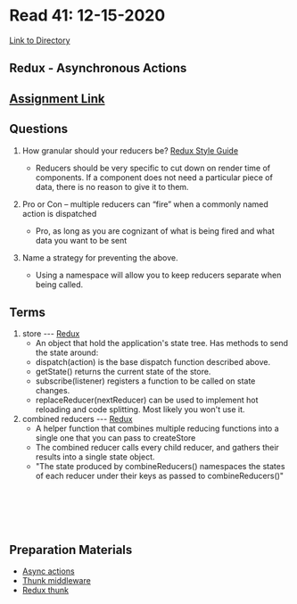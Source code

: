# Read 41: 12-15-2020
[Link to Directory](/README.md)
## Redux - Asynchronous Actions
## [Assignment Link](https://canvas.instructure.com/courses/2168372/discussion_topics/9374373)

## **Questions**
1. How granular should your reducers be? [Redux Style Guide](https://redux.js.org/style-guide/style-guide)
    - Reducers should be very specific to cut down on render time of components. If a component does not need a particular piece of data, there is no reason to give it to them.

1. Pro or Con – multiple reducers can “fire” when a commonly named action is dispatched
    - Pro, as long as you are cognizant of what is being fired and what data you want to be sent 
1. Name a strategy for preventing the above. 
    - Using a namespace will allow you to keep reducers separate when being called. 

## **Terms**
1. store --- [Redux](https://redux.js.org/understanding/thinking-in-redux/glossary#store)
    - An object that hold the application's state tree. Has methods to send the state around: 
    - dispatch(action) is the base dispatch function described above.
    - getState() returns the current state of the store.
    - subscribe(listener) registers a function to be called on state changes.
    - replaceReducer(nextReducer) can be used to implement hot reloading and code splitting. Most likely you won't use it.
1. combined reducers --- [Redux](https://redux.js.org/api/combinereducers)
    - A helper function that combines multiple reducing functions into a single one that you can pass to createStore
    - The combined reducer calls every child reducer, and gathers their results into a single state object. 
    - "The state produced by combineReducers() namespaces the states of each reducer under their keys as passed to combineReducers()"

<br>
<br>
<br>
<br>

## **Preparation Materials**

- [Async actions](https://redux.js.org/tutorials/fundamentals/part-6-async-logic)
- [Thunk middleware](https://github.com/reduxjs/redux-thunk)
- [Redux thunk](https://www.digitalocean.com/community/tutorials/redux-redux-thunk)
